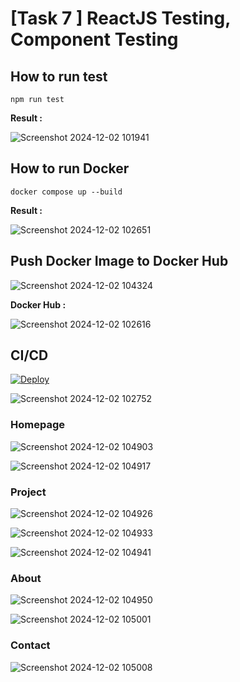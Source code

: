 # [Task 7 ] ReactJS Testing, Component Testing

## How to run test
```
npm run test
```

**Result :**

![Screenshot 2024-12-02 101941](https://github.com/user-attachments/assets/9e9db67c-274a-4853-8ee2-a3edfaba6d75)

## How to run Docker
```
docker compose up --build
```
**Result :**

![Screenshot 2024-12-02 102651](https://github.com/user-attachments/assets/f290f4a8-027d-4854-a8a6-33fc63ba042a)

## Push Docker Image to Docker Hub

![Screenshot 2024-12-02 104324](https://github.com/user-attachments/assets/8fb5d59e-7529-4757-9f52-11df65035540)

**Docker Hub :**

![Screenshot 2024-12-02 102616](https://github.com/user-attachments/assets/9940af7a-d2a7-4815-a5d6-2069956d48d8)

## CI/CD

[![Deploy](https://github.com/Chiefff67/task-7-testing/actions/workflows/main.yml/badge.svg)](https://github.com/Chiefff67/task-7-testing/actions/workflows/main.yml)

![Screenshot 2024-12-02 102752](https://github.com/user-attachments/assets/5a70da68-b62f-4475-9c77-02081eba51b9)

### Homepage

![Screenshot 2024-12-02 104903](https://github.com/user-attachments/assets/437ab3cb-5ca7-458a-8a3b-693a32480975)

![Screenshot 2024-12-02 104917](https://github.com/user-attachments/assets/77805d96-3188-4cb8-800a-5e472ce504e0)

### Project

![Screenshot 2024-12-02 104926](https://github.com/user-attachments/assets/5b8e97ca-1d7e-49c7-9b10-f57d71af2cb3)

![Screenshot 2024-12-02 104933](https://github.com/user-attachments/assets/6f472c73-f204-403d-9396-0e6b1c9be999)

![Screenshot 2024-12-02 104941](https://github.com/user-attachments/assets/5760ab80-f3b5-433b-99cc-e6d7b74e3291)

### About

![Screenshot 2024-12-02 104950](https://github.com/user-attachments/assets/37b47abe-e585-4094-87fa-028dea5a5167)

![Screenshot 2024-12-02 105001](https://github.com/user-attachments/assets/f620df6a-7860-4300-985c-cb21052097a3)

### Contact

![Screenshot 2024-12-02 105008](https://github.com/user-attachments/assets/1de2ac65-c0a0-4399-9d89-406ecb3fe17b)












